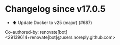 # Changelog since v17.0.5
- ⬆️ Update Docker to v25 (major) (#687)

Co-authored-by: renovate[bot] <29139614+renovate[bot]@users.noreply.github.com> 
